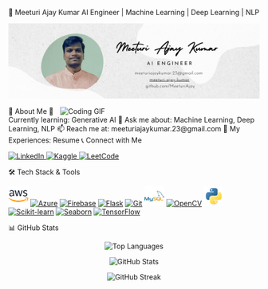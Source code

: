 🚀 Meeturi Ajay Kumar
AI Engineer | Machine Learning | Deep Learning | NLP

<p align="center"> <img src="https://github.com/MeeturiAjay/MeeturiAjay/blob/main/Linkedin_bg_image1.png" alt="Meeturi Ajay Banner" width="1000"/> </p> <img align="right" src="https://i.makeagif.com/media/4-05-2022/FvBVst.gif" width="400" alt="Coding GIF">
🔹 About Me
🌱 Currently learning: Generative AI
💬 Ask me about: Machine Learning, Deep Learning, NLP
📫 Reach me at: meeturiajaykumar.23@gmail.com
📄 My Experiences: Resume
📞 Connect with Me
<p align="left"> <a href="https://www.linkedin.com/in/meeturi-ajay-kumar-a02743248/" target="_blank"> <img src="https://raw.githubusercontent.com/rahuldkjain/github-profile-readme-generator/master/src/images/icons/Social/linked-in-alt.svg" alt="LinkedIn" height="30" width="40"/> </a> <a href="https://www.kaggle.com/meeturiajaykumar23" target="_blank"> <img src="https://raw.githubusercontent.com/rahuldkjain/github-profile-readme-generator/master/src/images/icons/Social/kaggle.svg" alt="Kaggle" height="30" width="40"/> </a> <a href="https://leetcode.com/u/Meeturi_Ajay_kumar/" target="_blank"> <img src="https://raw.githubusercontent.com/rahuldkjain/github-profile-readme-generator/master/src/images/icons/Social/leet-code.svg" alt="LeetCode" height="30" width="40"/> </a> </p>
🛠 Tech Stack & Tools
<p align="left"> <a href="https://aws.amazon.com" target="_blank"><img src="https://raw.githubusercontent.com/devicons/devicon/master/icons/amazonwebservices/amazonwebservices-original-wordmark.svg" alt="AWS" width="40" height="40"/></a> <a href="https://azure.microsoft.com/en-in/" target="_blank"><img src="https://www.vectorlogo.zone/logos/microsoft_azure/microsoft_azure-icon.svg" alt="Azure" width="40" height="40"/></a> <a href="https://firebase.google.com/" target="_blank"><img src="https://www.vectorlogo.zone/logos/firebase/firebase-icon.svg" alt="Firebase" width="40" height="40"/></a> <a href="https://flask.palletsprojects.com/" target="_blank"><img src="https://www.vectorlogo.zone/logos/pocoo_flask/pocoo_flask-icon.svg" alt="Flask" width="40" height="40"/></a> <a href="https://git-scm.com/" target="_blank"><img src="https://www.vectorlogo.zone/logos/git-scm/git-scm-icon.svg" alt="Git" width="40" height="40"/></a> <a href="https://www.mysql.com/" target="_blank"><img src="https://raw.githubusercontent.com/devicons/devicon/master/icons/mysql/mysql-original-wordmark.svg" alt="MySQL" width="40" height="40"/></a> <a href="https://opencv.org/" target="_blank"><img src="https://www.vectorlogo.zone/logos/opencv/opencv-icon.svg" alt="OpenCV" width="40" height="40"/></a> <a href="https://www.python.org" target="_blank"><img src="https://raw.githubusercontent.com/devicons/devicon/master/icons/python/python-original.svg" alt="Python" width="40" height="40"/></a> <a href="https://scikit-learn.org/" target="_blank"><img src="https://upload.wikimedia.org/wikipedia/commons/0/05/Scikit_learn_logo_small.svg" alt="Scikit-learn" width="40" height="40"/></a> <a href="https://seaborn.pydata.org/" target="_blank"><img src="https://seaborn.pydata.org/_images/logo-mark-lightbg.svg" alt="Seaborn" width="40" height="40"/></a> <a href="https://www.tensorflow.org" target="_blank"><img src="https://www.vectorlogo.zone/logos/tensorflow/tensorflow-icon.svg" alt="TensorFlow" width="40" height="40"/></a> </p>
📊 GitHub Stats
<p align="center"> <img src="https://github-readme-stats.vercel.app/api/top-langs?username=meeturiajay&show_icons=true&locale=en&layout=compact" alt="Top Languages"/> </p> <p align="center"> <img src="https://github-readme-stats.vercel.app/api?username=meeturiajay&show_icons=true&locale=en" alt="GitHub Stats"/> </p> <p align="center"> <img src="https://github-readme-streak-stats.herokuapp.com/?user=meeturiajay&" alt="GitHub Streak"/> </p>
